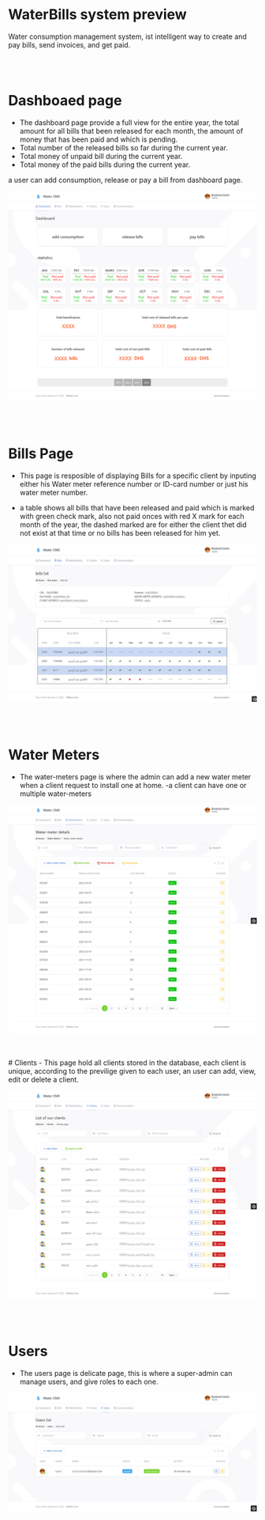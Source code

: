 # WaterBills system preview
Water consumption management system, ist intelligent way to create and pay bills, send invoices, and get paid.


<br/>
<br/>

# Dashboaed page
- The dashboard page provide a full view for the entire year, the   total amount for all bills that been released for each month, the amount of money that has been paid and which is pending.
- Total number of the released bills so far during the current year.
- Total money of unpaid bill during the current year.
- Total money of the paid bills during the current year.

a user can add consumption, release or pay a bill from dashboard page.

![Dashboard screenshot](images/Dashboard.jpg)


<br/>
<br />

# Bills Page
- This page is resposible of displaying Bills for a specific client by inputing either his Water meter reference number or ID-card number or just his water meter number.

- a table shows all bills that have been released and paid which is marked with green check mark, also not paid onces with red X mark for each month of the year, the dashed marked are for either the client thet did not exist at that time or  no bills has been released for him yet.

![Bills screenshot](images/Bills-page.jpg)


<br/>
<br />

# Water Meters 

- The water-meters page is where the admin can add a new water meter when a client request to install one at home.
-a client can have one or multiple water-meters

![WaterMeters screenshot](images/Water-meters-list-page.jpg)


<br/>
<br />
# Clients
- This page hold all clients stored in the database, each client is unique, according to the previlige given to each user, an user can add, view, edit or delete a client.

![Clients screenshot](images/Clients-page.jpg)


<br/>
<br />

# Users
- The users page is delicate page, this is where a super-admin can manage users, and give roles to each one.

![Users screenshot](images/Users-list.jpg)









